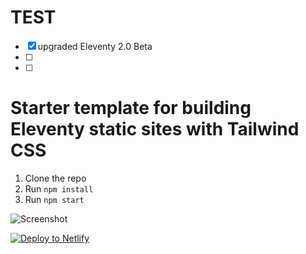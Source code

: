 
# TEST

- [x] upgraded  Eleventy 2.0 Beta
- [ ] 
- [ ] 



# Starter template for building Eleventy static sites with Tailwind CSS

1. Clone the repo
2. Run `npm install`
3. Run `npm start`

![Screenshot](https://user-images.githubusercontent.com/2053544/148869250-271d81fb-ea64-491a-b811-619d22ca3e25.png)

[![Deploy to Netlify](https://www.netlify.com/img/deploy/button.svg)](https://app.netlify.com/start/deploy?repository=https://github.com/jeremydaly/eleventy-tailwind-template)

